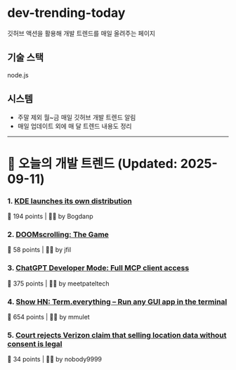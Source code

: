 # dev-trending-today
깃허브 액션을 활용해 개발 트렌드를 매일 올려주는 페이지

## 기술 스택
node.js
## 시스템
- 주말 제외 월~금 매일 깃허브 개발 트렌드 알림
- 매일 업데이트 외에 매 달 트렌드 내용도 정리
---

# 📰 오늘의 개발 트렌드 (Updated: 2025-09-11)

### 1. [KDE launches its own distribution](https://lwn.net/SubscriberLink/1037166/caa6979c16a99c9e/)
💬 194 points | 🧑‍💻 by Bogdanp

### 2. [DOOMscrolling: The Game](https://ironicsans.ghost.io/doomscrolling-the-game/)
💬 58 points | 🧑‍💻 by jfil

### 3. [ChatGPT Developer Mode: Full MCP client access](https://platform.openai.com/docs/guides/developer-mode)
💬 375 points | 🧑‍💻 by meetpateltech

### 4. [Show HN: Term.everything – Run any GUI app in the terminal](https://github.com/mmulet/term.everything)
💬 654 points | 🧑‍💻 by mmulet

### 5. [Court rejects Verizon claim that selling location data without consent is legal](https://arstechnica.com/tech-policy/2025/09/court-rejects-verizon-claim-that-selling-location-data-without-consent-is-legal/)
💬 34 points | 🧑‍💻 by nobody9999

